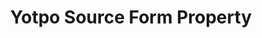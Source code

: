 ---
content-type: "api-form"
form-type: "source"
key: "source-form-properties-yotpo-object"

title: "Yotpo Source Form Property"
api-type: "yotpo"
display-name: "Yotpo"

source-type: "saas"
docs-name: "yotpo"

description: |
  **Note**: Creating a Yotpo source requires Yotpo API credentials. Retrieving these credentials requires Yotpo Account Administrator permissions. Refer to [Yotpo's documentation](https://support.yotpo.com/en/article/finding-your-app-key-and-your-secret-key){:target="new"} for more info.

object-attributes:
  - name: "api_key"
    type: "string"
    required: true
    description: "The API Key for the Yotpo account Stitch should replicate data from. This is the **App Key** field in the Yotpo app, accessed by clicking **User menu (people icon) > Account Settings > Store tab**."
    value: "<API_KEY>"

  - name: "api_secret"
    type: "string"
    required: true
    description: |
      The API Secret for the Yotpo account Stitch should replicate data from. This is the **Secret Key** field in the Yotpo app, accessed by clicking **User menu (people icon) > Account Settings > Store tab**.

      **Note**: Yotpo Account Administrator permissions are required to retrieve this information.
    value: "<API_SECRET>"
---